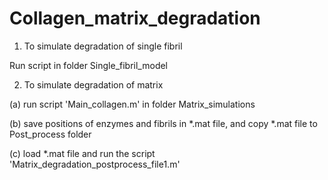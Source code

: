 # Collagen_matrix_degradation

1. To simulate degradation of single fibril

Run script in folder Single_fibril_model 

2. To simulate degradation of matrix

(a) run script 'Main_collagen.m' in folder Matrix_simulations

(b) save positions of enzymes and fibrils in *.mat file, and copy *.mat file to Post_process folder

(c) load *.mat file and run the script 'Matrix_degradation_postprocess_file1.m'


